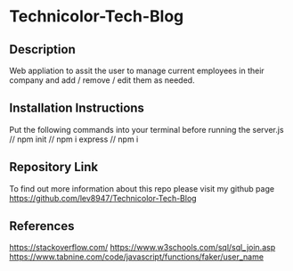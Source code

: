 # Technicolor-Tech-Blog
## Description

Web appliation to assit the user to manage current employees in their company and add / remove / edit them as needed.

## Installation Instructions

Put the following commands into your terminal before running the server.js // npm init // npm i express // npm i

## Repository Link

To find out more information about this repo please visit my github page https://github.com/lev8947/Technicolor-Tech-Blog

## References

https://stackoverflow.com/ https://www.w3schools.com/sql/sql_join.asp 
https://www.tabnine.com/code/javascript/functions/faker/user_name
